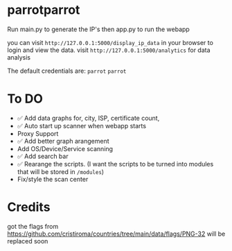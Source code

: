 # parrotparrot

Run main.py to generate the IP's then app.py to run the webapp

you can visit `http://127.0.0.1:5000/display_ip_data` in your browser to login and view the data.
visit `http://127.0.0.1:5000/analytics` for data analysis

The default credentials are:
`parrot`
`parrot`

# To DO

 - ✅ Add data graphs for, city, ISP, certificate count, 
 - ✅ Auto start up scanner when webapp starts
 - Proxy Support
 - ✅ Add better graph arangement
 - Add OS/Device/Service scanning
 - ✅ Add search bar 
 - ✅ Rearange the scripts. (I want the scripts to be turned into modules that will be stored in `/modules`)
 - Fix/style the scan center

# Credits
got the flags from 
https://github.com/cristiroma/countries/tree/main/data/flags/PNG-32
will be replaced soon
